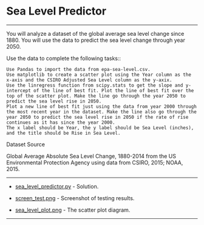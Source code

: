 # Sea Level Predictor

<hr>
You will analyze a dataset of the global average sea level change since 1880. You will use the data to predict the sea level change through year 2050.

Use the data to complete the following tasks::

    
    Use Pandas to import the data from epa-sea-level.csv.
    Use matplotlib to create a scatter plot using the Year column as the x-axis and the CSIRO Adjusted Sea Level column as the y-axix.
    Use the linregress function from scipy.stats to get the slope and y-intercept of the line of best fit. Plot the line of best fit over the top of the scatter plot. Make the line go through the year 2050 to predict the sea level rise in 2050.
    Plot a new line of best fit just using the data from year 2000 through the most recent year in the dataset. Make the line also go through the year 2050 to predict the sea level rise in 2050 if the rate of rise continues as it has since the year 2000.
    The x label should be Year, the y label should be Sea Level (inches), and the title should be Rise in Sea Level.


Dataset Source

Global Average Absolute Sea Level Change, 1880-2014 from the US Environmental Protection Agency using data from CSIRO, 2015; NOAA, 2015.

<hr>


- [sea_level_predictor.py](https://github.com/MarynaSnl/my_demo_proj/blob/main/Sea_Level_Predictor/sea_level_predictor.py) - Solution.

- [screen_test.png](https://github.com/MarynaSnl/my_demo_proj/blob/main/Sea_Level_Predictor/screen_test.png)  - Screenshot of testing results.

- [sea_level_plot.png](https://github.com/MarynaSnl/my_demo_proj/blob/main/Sea_Level_Predictor/sea_level_plot.png)  - The scatter plot diagram.




<hr>


